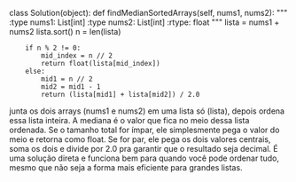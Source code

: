 class Solution(object):
    def findMedianSortedArrays(self, nums1, nums2):
        """
        :type nums1: List[int]
        :type nums2: List[int]
        :rtype: float
        """
        lista = nums1 + nums2
        lista.sort()
        n = len(lista)
        
        if n % 2 != 0:
            mid_index = n // 2
            return float(lista[mid_index])
        else:
            mid1 = n // 2
            mid2 = mid1 - 1
            return (lista[mid1] + lista[mid2]) / 2.0


junta os dois arrays (nums1 e nums2) em uma lista só (lista), depois ordena essa lista inteira. A mediana é o valor que fica no meio dessa lista ordenada. Se o tamanho total for ímpar, ele simplesmente pega o valor do meio e retorna como float. Se for par, ele pega os dois valores centrais, soma os dois e divide por 2.0 pra garantir que o resultado seja decimal. É uma solução direta e funciona bem para quando você pode ordenar tudo, mesmo que não seja a forma mais eficiente para grandes listas.